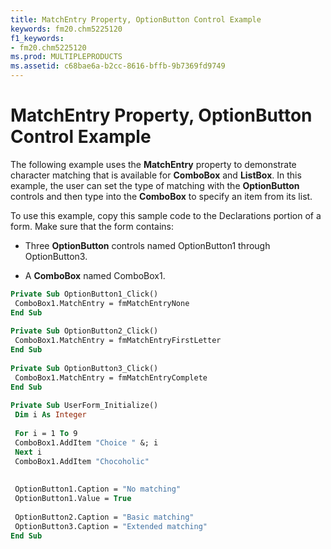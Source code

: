 ```yaml
---
title: MatchEntry Property, OptionButton Control Example
keywords: fm20.chm5225120
f1_keywords:
- fm20.chm5225120
ms.prod: MULTIPLEPRODUCTS
ms.assetid: c68bae6a-b2cc-8616-bffb-9b7369fd9749
---
```



# MatchEntry Property, OptionButton Control Example

The following example uses the  **MatchEntry** property to demonstrate character matching that is available for **ComboBox** and **ListBox**. In this example, the user can set the type of matching with the **OptionButton** controls and then type into the **ComboBox** to specify an item from its list.

To use this example, copy this sample code to the Declarations portion of a form. Make sure that the form contains:




- Three  **OptionButton** controls named OptionButton1 through OptionButton3.
    
- A  **ComboBox** named ComboBox1.
    




```vb
Private Sub OptionButton1_Click() 
 ComboBox1.MatchEntry = fmMatchEntryNone 
End Sub 
 
Private Sub OptionButton2_Click() 
 ComboBox1.MatchEntry = fmMatchEntryFirstLetter 
End Sub 
 
Private Sub OptionButton3_Click() 
 ComboBox1.MatchEntry = fmMatchEntryComplete 
End Sub 
 
Private Sub UserForm_Initialize() 
 Dim i As Integer 
 
 For i = 1 To 9 
 ComboBox1.AddItem "Choice " &; i 
 Next i 
 ComboBox1.AddItem "Chocoholic" 
 
 
 OptionButton1.Caption = "No matching" 
 OptionButton1.Value = True 
 
 OptionButton2.Caption = "Basic matching" 
 OptionButton3.Caption = "Extended matching" 
End Sub
```


